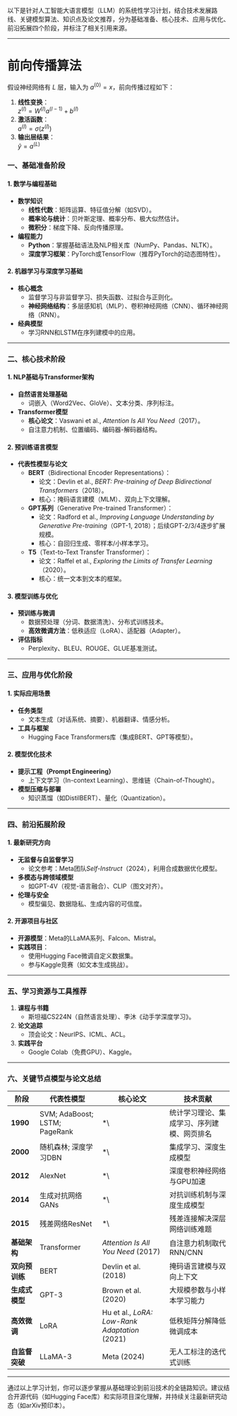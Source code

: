 以下是针对人工智能大语言模型（LLM）的系统性学习计划，结合技术发展路线、关键模型算法、知识点及论文推荐，分为基础准备、核心技术、应用与优化、前沿拓展四个阶段，并标注了相关引用来源。

---
# 前向传播算法
假设神经网络有 $L$ 层，输入为 $a^{(0)} = x$，前向传播过程如下：

1. **线性变换**：  
   $z^{(l)} = W^{(l)} a^{(l-1)} + b^{(l)}$  
2. **激活函数**：  
   $a^{(l)} = \sigma(z^{(l)})$  
3. **输出层结果**：  
   $\hat{y} = a^{(L)}$


### **一、基础准备阶段**
#### **1. 数学与编程基础**
- **数学知识**  
  - **线性代数**：矩阵运算、特征值分解（如SVD）。  
  - **概率论与统计**：贝叶斯定理、概率分布、极大似然估计。  
  - **微积分**：梯度下降、反向传播原理。  
- **编程能力**  
  - **Python**：掌握基础语法及NLP相关库（NumPy、Pandas、NLTK）。  
  - **深度学习框架**：PyTorch或TensorFlow（推荐PyTorch的动态图特性）。

#### **2. 机器学习与深度学习基础**
- **核心概念**  
  - 监督学习与非监督学习、损失函数、过拟合与正则化。  
  - **神经网络结构**：多层感知机（MLP）、卷积神经网络（CNN）、循环神经网络（RNN）。  
- **经典模型**  
  - 学习RNN和LSTM在序列建模中的应用。

---

### **二、核心技术阶段**
#### **1. NLP基础与Transformer架构**
- **自然语言处理基础**  
  - 词嵌入（Word2Vec、GloVe）、文本分类、序列标注。  
- **Transformer模型**  
  - **核心论文**：Vaswani et al., *Attention Is All You Need*（2017）。  
  - 自注意力机制、位置编码、编码器-解码器结构。

#### **2. 预训练语言模型**
- **代表性模型与论文**  
  - **BERT**（Bidirectional Encoder Representations）：  
    - 论文：Devlin et al., *BERT: Pre-training of Deep Bidirectional Transformers*（2018）。  
    - 核心：掩码语言建模（MLM）、双向上下文理解。  
  - **GPT系列**（Generative Pre-trained Transformer）：  
    - 论文：Radford et al., *Improving Language Understanding by Generative Pre-training*（GPT-1, 2018）；后续GPT-2/3/4逐步扩展规模。  
    - 核心：自回归生成、零样本/小样本学习。  
  - **T5**（Text-to-Text Transfer Transformer）：  
    - 论文：Raffel et al., *Exploring the Limits of Transfer Learning*（2020）。  
    - 核心：统一文本到文本的框架。  

#### **3. 模型训练与优化**
- **预训练与微调**  
  - 数据预处理（分词、数据清洗）、分布式训练技术。  
  - **高效微调方法**：低秩适应（LoRA）、适配器（Adapter）。  
- **评估指标**  
  - Perplexity、BLEU、ROUGE、GLUE基准测试。  

---

### **三、应用与优化阶段**
#### **1. 实际应用场景**
- **任务类型**  
  - 文本生成（对话系统、摘要）、机器翻译、情感分析。  
- **工具与框架**  
  - Hugging Face Transformers库（集成BERT、GPT等模型）。  

#### **2. 模型优化技术**
- **提示工程（Prompt Engineering）**  
  - 上下文学习（In-context Learning）、思维链（Chain-of-Thought）。  
- **模型压缩与部署**  
  - 知识蒸馏（如DistilBERT）、量化（Quantization）。  

---

### **四、前沿拓展阶段**
#### **1. 最新研究方向**
- **无监督与自监督学习**  
  - 论文参考：Meta团队*Self-Instruct*（2024），利用合成数据优化模型。  
- **多模态与跨领域模型**  
  - 如GPT-4V（视觉-语言融合）、CLIP（图文对齐）。  
- **伦理与安全**  
  - 模型偏见、数据隐私、生成内容的可信度。  

#### **2. 开源项目与社区**
- **开源模型**：Meta的LLaMA系列、Falcon、Mistral。  
- **实践项目**：  
  - 使用Hugging Face微调自定义数据集。  
  - 参与Kaggle竞赛（如文本生成挑战）。  

---

### **五、学习资源与工具推荐**
1. **课程与书籍**  
   - 斯坦福CS224N（自然语言处理）、李沐《动手学深度学习》。  
2. **论文追踪**  
   - 顶会论文：NeurIPS、ICML、ACL。  
3. **实践平台**  
   - Google Colab（免费GPU）、Kaggle。  

---

### **六、关键节点模型与论文总结**
| **阶段**       | **代表性模型** | **核心论文**                                   | **技术贡献**                     |  
|----------------|----------------|----------------------------------------------|----------------------------------|  
| **1990**   | SVM; AdaBoost; LSTM; PageRank    | *\           | 统计学习理论、集成学习、序列建模、网页排名         | 
| **2000**   | 随机森林; 深度学习DBN    | *\           | 集成学习、深度生成模型          | 
| **2012**   | AlexNet    | *\           | 深度卷积神经网络与GPU加速          | 	  
| **2014**   | 生成对抗网络GANs    | *\           | 对抗训练机制与深度生成模型          |
| **2015**   | 残差网络ResNet    | *\           | 残差连接解决深层网络训练难题          |
| **基础架构**   | Transformer    | *Attention Is All You Need* (2017)           | 自注意力机制取代RNN/CNN          |  
| **双向预训练** | BERT           | Devlin et al. (2018)                         | 掩码语言建模与双向上下文          |  
| **生成式模型** | GPT-3          | Brown et al. (2020)                          | 大规模参数与小样本学习能力        |  
| **高效微调**   | LoRA           | Hu et al., *LoRA: Low-Rank Adaptation* (2021)| 低秩矩阵分解降低微调成本          |  
| **自监督突破** | LLaMA-3        | Meta (2024)                                  | 无人工标注的迭代式训练 |  

---

通过以上学习计划，你可以逐步掌握从基础理论到前沿技术的全链路知识。建议结合开源代码（如Hugging Face库）和实际项目深化理解，并持续关注最新研究动态（如arXiv预印本）。
